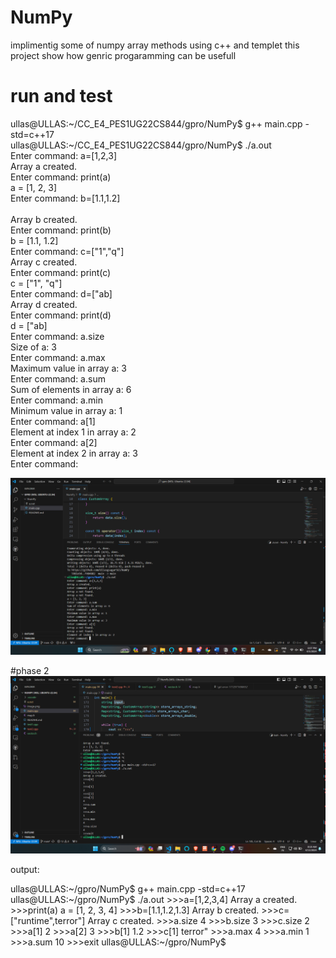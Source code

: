 # NumPy
implimentig some of numpy array methods using c++ and templet
this project show how genric progaramming can be usefull

# run and test
ullas@ULLAS:~/CC_E4_PES1UG22CS844/gpro/NumPy$ g++ main.cpp -std=c++17<br>
ullas@ULLAS:~/CC_E4_PES1UG22CS844/gpro/NumPy$ ./a.out<br>
Enter command: a=[1,2,3]<br>
Array a created.<br>
Enter command: print(a)<br>
a = [1, 2, 3]<br>
Enter command: b=[1.1,1.2] <br>          
Array b created.<br>
Enter command: print(b)<br>
b = [1.1, 1.2]<br>
Enter command: c=["1","q"]<br>
Array c created.<br>
Enter command: print(c)<br>
c = ["1", "q"]<br>
Enter command: d=["ab]<br>
Array d created.<br>
Enter command: print(d)<br>
d = ["ab]<br>
Enter command: a.size<br>
Size of a: 3<br>
Enter command: a.max<br>
Maximum value in array a: 3<br>
Enter command: a.sum<br>
Sum of elements in array a: 6<br>
Enter command: a.min<br>
Minimum value in array a: 1<br>
Enter command: a[1]<br>
Element at index 1 in array a: 2<br>
Enter command: a[2]<br>
Element at index 2 in array a: 3<br>
Enter command: <br>

![alt text](image.png)

#phase 2
![alt text](image-1.png)

output:

<p>ullas@ULLAS:~/gpro/NumPy$ g++ main.cpp -std=c++17
ullas@ULLAS:~/gpro/NumPy$ ./a.out
>>>a=[1,2,3,4]
Array a created.
>>>print(a)
a = [1, 2, 3, 4]
>>>b=[1.1,1.2,1.3]
Array b created.
>>>c=["runtime",terror"]
Array c created.
>>>a.size
4
>>>b.size
3
>>>c.size
2
>>>a[1]
2
>>>a[2]
3
>>>b[1]
1.2
>>>c[1]
terror"
>>>a.max
4
>>>a.min
1
>>>a.sum 
10
>>>exit
ullas@ULLAS:~/gpro/NumPy$ </p>